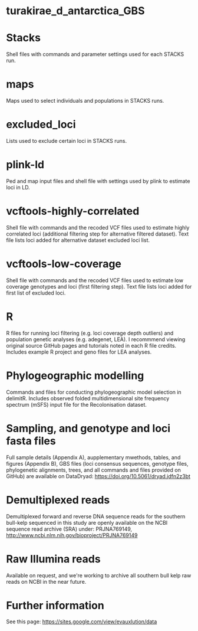 # turakirae_d_antarctica_GBS

# Stacks
Shell files with commands and parameter settings used for each STACKS run.

# maps
Maps used to select individuals and populations in STACKS runs.

# excluded_loci
Lists used to exclude certain loci in STACKS runs.

# plink-ld
Ped and map input files and shell file with settings used by plink to estimate loci in LD.

# vcftools-highly-correlated
Shell file with commands and the recoded VCF files used to estimate highly correlated loci (additional filtering step for alternative filtered dataset). Text file lists loci added for alternative dataset excluded loci list. 

# vcftools-low-coverage
Shell file with commands and the recoded VCF files used to estimate low coverage genotypes and loci (first filtering step). Text file lists loci added for first list of excluded loci.

# R
R files for running loci filtering (e.g. loci coverage depth outliers) and population genetic analyses (e.g. adegenet, LEA). I recommmend viewing original source GitHub pages and tutorials noted in each R file credits. Includes example R project and geno files for LEA analyses.

# Phylogeographic modelling
Commands and files for conducting phylogeographic model selection in delimitR. Includes observed folded multidimensional site frequency spectrum (mSFS) input file for the Recolonisation dataset.

# Sampling, and genotype and loci fasta files
Full sample details (Appendix A), aupplementary mwethods, tables, and figures (Appendix B), GBS files (loci consensus sequences, genotype files, phylogenetic alignments, trees, and all commands and files provided on GitHub) are available on DataDryad: https://doi.org/10.5061/dryad.jdfn2z3bt

# Demultiplexed reads
Demultiplexed forward and reverse DNA sequence reads for the southern bull-kelp sequenced in this study are openly available on the NCBI sequence read archive (SRA) under: PRJNA769149, http://www.ncbi.nlm.nih.gov/bioproject/PRJNA769149

# Raw Illumina reads
Available on request, and we're working to archive all southern bull kelp raw reads on NCBI in the near future.

# Further information
See this page: https://sites.google.com/view/evauxlution/data

